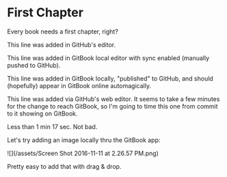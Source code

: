 # First Chapter

Every book needs a first chapter, right?

This line was added in GitHub's editor.

This line was added in GitBook local editor with sync enabled \(manually pushed to GitHub\).

This line was added in GitBook locally, "published" to GitHub, and should \(hopefully\) appear in GitBook online automagically.

This line was added via GitHub's web editor. It seems to take a few minutes for the change to reach GitBook, so I'm going to time this one from commit to it showing on GitBook.

Less than 1 min 17 sec. Not bad.

Let's try adding an image locally thru the GitBook app:

![](/assets/Screen Shot 2016-11-11 at 2.26.57 PM.png)

Pretty easy to add that with drag & drop.

